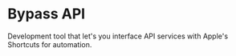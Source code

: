 # Bypass API

Development tool that let's you interface API services with Apple's Shortcuts for automation.
